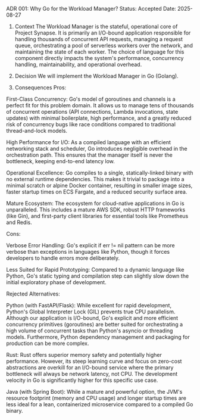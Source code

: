 ADR 001: Why Go for the Workload Manager?
Status: Accepted
Date: 2025-08-27

1. Context
The Workload Manager is the stateful, operational core of Project Synapse. It is primarily an I/O-bound application responsible for handling thousands of concurrent API requests, managing a request queue, orchestrating a pool of serverless workers over the network, and maintaining the state of each worker. The choice of language for this component directly impacts the system's performance, concurrency handling, maintainability, and operational overhead.

2. Decision
We will implement the Workload Manager in Go (Golang).

3. Consequences
Pros:

First-Class Concurrency: Go's model of goroutines and channels is a perfect fit for this problem domain. It allows us to manage tens of thousands of concurrent operations (API connections, Lambda invocations, state updates) with minimal boilerplate, high performance, and a greatly reduced risk of concurrency bugs like race conditions compared to traditional thread-and-lock models.

High Performance for I/O: As a compiled language with an efficient networking stack and scheduler, Go introduces negligible overhead in the orchestration path. This ensures that the manager itself is never the bottleneck, keeping end-to-end latency low.

Operational Excellence: Go compiles to a single, statically-linked binary with no external runtime dependencies. This makes it trivial to package into a minimal scratch or alpine Docker container, resulting in smaller image sizes, faster startup times on ECS Fargate, and a reduced security surface area.

Mature Ecosystem: The ecosystem for cloud-native applications in Go is unparalleled. This includes a mature AWS SDK, robust HTTP frameworks (like Gin), and first-party client libraries for essential tools like Prometheus and Redis.

Cons:

Verbose Error Handling: Go's explicit if err != nil pattern can be more verbose than exceptions in languages like Python, though it forces developers to handle errors more deliberately.

Less Suited for Rapid Prototyping: Compared to a dynamic language like Python, Go's static typing and compilation step can slightly slow down the initial exploratory phase of development.

Rejected Alternatives:

Python (with FastAPI/Flask): While excellent for rapid development, Python's Global Interpreter Lock (GIL) prevents true CPU parallelism. Although our application is I/O-bound, Go's explicit and more efficient concurrency primitives (goroutines) are better suited for orchestrating a high volume of concurrent tasks than Python's asyncio or threading models. Furthermore, Python dependency management and packaging for production can be more complex.

Rust: Rust offers superior memory safety and potentially higher performance. However, its steep learning curve and focus on zero-cost abstractions are overkill for an I/O-bound service where the primary bottleneck will always be network latency, not CPU. The development velocity in Go is significantly higher for this specific use case.

Java (with Spring Boot): While a mature and powerful option, the JVM's resource footprint (memory and CPU usage) and longer startup times are less ideal for a lean, containerized microservice compared to a compiled Go binary.